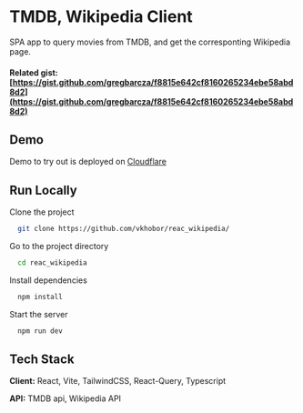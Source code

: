 
# TMDB, Wikipedia Client

SPA app to query movies from TMDB, and get the corresponting Wikipedia page.

#### Related gist: [https://gist.github.com/gregbarcza/f8815e642cf8160265234ebe58abd8d2](https://gist.github.com/gregbarcza/f8815e642cf8160265234ebe58abd8d2)

## Demo

Demo to try out is deployed on [Cloudflare](https://reac-wikipedia.pages.dev/)


## Run Locally

Clone the project

```bash
  git clone https://github.com/vkhobor/reac_wikipedia/
```

Go to the project directory

```bash
  cd reac_wikipedia
```

Install dependencies

```bash
  npm install
```

Start the server

```bash
  npm run dev
```


## Tech Stack

**Client:** React, Vite, TailwindCSS, React-Query, Typescript

**API:** TMDB api, Wikipedia API

